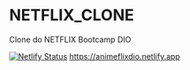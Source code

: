 # NETFLIX_CLONE
Clone do NETFLIX Bootcamp DIO

[![Netlify Status](https://api.netlify.com/api/v1/badges/5c3e698f-8b76-43b5-9995-a31a75577d87/deploy-status)](https://app.netlify.com/sites/animeflixdio/deploys)
https://animeflixdio.netlify.app

